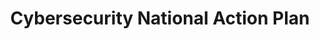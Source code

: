 ---
# This topic lives at
# https://digital.gov/topics/cybersecurity-national-action-plan

# Topic Title
title: "Cybersecurity National Action Plan"

# description — keep it short and clear
# summary: ""

# Weight
weight: 1

# For more information on managing topics,
# see https://github.com/GSA/digitalgov.gov/wiki/topics
---